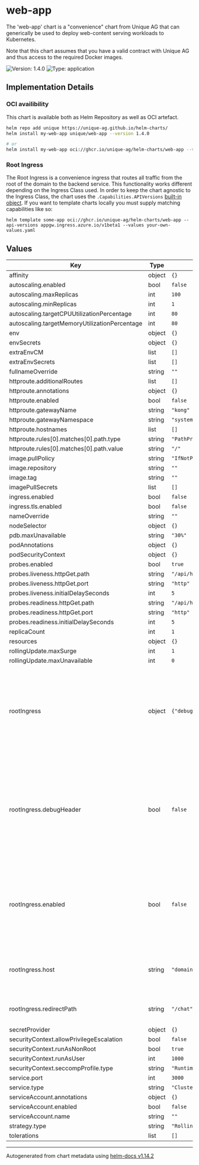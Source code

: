 # web-app

The 'web-app' chart is a "convenience" chart from Unique AG that can generically be used to deploy web-content serving workloads to Kubernetes.

Note that this chart assumes that you have a valid contract with Unique AG and thus access to the required Docker images.

![Version: 1.4.0](https://img.shields.io/badge/Version-1.4.0-informational?style=flat-square) ![Type: application](https://img.shields.io/badge/Type-application-informational?style=flat-square)

## Implementation Details

### OCI availibility
This chart is available both as Helm Repository as well as OCI artefact.
```sh
helm repo add unique https://unique-ag.github.io/helm-charts/
helm install my-web-app unique/web-app --version 1.4.0

# or
helm install my-web-app oci://ghcr.io/unique-ag/helm-charts/web-app --version 1.4.0
```

### Root Ingress
The Root Ingress is a convenience ingress that routes all traffic from the root of the domain to the backend service. This functionality works different depending on the Ingress Class used. In order to keep the chart agnostic to the Ingress Class, the chart uses the `.Capabilities.APIVersions` [built-in object](https://helm.sh/docs/chart_template_guide/builtin_objects/). If you want to template charts locally you must supply matching capabilities like so:
```
helm template some-app oci://ghcr.io/unique-ag/helm-charts/web-app --api-versions appgw.ingress.azure.io/v1beta1 --values your-own-values.yaml
```

## Values

| Key | Type | Default | Description |
|-----|------|---------|-------------|
| affinity | object | `{}` |  |
| autoscaling.enabled | bool | `false` |  |
| autoscaling.maxReplicas | int | `100` |  |
| autoscaling.minReplicas | int | `1` |  |
| autoscaling.targetCPUUtilizationPercentage | int | `80` |  |
| autoscaling.targetMemoryUtilizationPercentage | int | `80` |  |
| env | object | `{}` |  |
| envSecrets | object | `{}` |  |
| extraEnvCM | list | `[]` |  |
| extraEnvSecrets | list | `[]` |  |
| fullnameOverride | string | `""` |  |
| httproute.additionalRoutes | list | `[]` |  |
| httproute.annotations | object | `{}` |  |
| httproute.enabled | bool | `false` |  |
| httproute.gatewayName | string | `"kong"` |  |
| httproute.gatewayNamespace | string | `"system"` |  |
| httproute.hostnames | list | `[]` |  |
| httproute.rules[0].matches[0].path.type | string | `"PathPrefix"` |  |
| httproute.rules[0].matches[0].path.value | string | `"/"` |  |
| image.pullPolicy | string | `"IfNotPresent"` |  |
| image.repository | string | `""` |  |
| image.tag | string | `""` |  |
| imagePullSecrets | list | `[]` |  |
| ingress.enabled | bool | `false` |  |
| ingress.tls.enabled | bool | `false` |  |
| nameOverride | string | `""` |  |
| nodeSelector | object | `{}` |  |
| pdb.maxUnavailable | string | `"30%"` |  |
| podAnnotations | object | `{}` |  |
| podSecurityContext | object | `{}` |  |
| probes.enabled | bool | `true` |  |
| probes.liveness.httpGet.path | string | `"/api/health"` |  |
| probes.liveness.httpGet.port | string | `"http"` |  |
| probes.liveness.initialDelaySeconds | int | `5` |  |
| probes.readiness.httpGet.path | string | `"/api/health"` |  |
| probes.readiness.httpGet.port | string | `"http"` |  |
| probes.readiness.initialDelaySeconds | int | `5` |  |
| replicaCount | int | `1` |  |
| resources | object | `{}` |  |
| rollingUpdate.maxSurge | int | `1` |  |
| rollingUpdate.maxUnavailable | int | `0` |  |
| rootIngress | object | `{"debugHeader":false,"enabled":false,"host":"domain.example.com","redirectPath":"/chat"}` | rootIngress is a convenience ingress that routes all traffic from the root of the domain to the backend service. Refer to the readme section "Implementation Details". |
| rootIngress.debugHeader | bool | `false` | Debugging redirection issues can be cumbersome, especially on Azure. You can enable the debugHeader to see the actual path that the request is being redirected to and if it was de facto rerouted. |
| rootIngress.enabled | bool | `false` | Not all web-apps should act as root. In fact, only one deployed chart per cluster should enable this annotation, namely the one that should act as the root. |
| rootIngress.host | string | `"domain.example.com"` | Hostname of the root domain, should match your ingress or httproute settings. |
| rootIngress.redirectPath | string | `"/chat"` | The path to which the root should be redirected to |
| secretProvider | object | `{}` |  |
| securityContext.allowPrivilegeEscalation | bool | `false` |  |
| securityContext.runAsNonRoot | bool | `true` |  |
| securityContext.runAsUser | int | `1000` |  |
| securityContext.seccompProfile.type | string | `"RuntimeDefault"` |  |
| service.port | int | `3000` |  |
| service.type | string | `"ClusterIP"` |  |
| serviceAccount.annotations | object | `{}` |  |
| serviceAccount.enabled | bool | `false` |  |
| serviceAccount.name | string | `""` |  |
| strategy.type | string | `"RollingUpdate"` |  |
| tolerations | list | `[]` |  |

----------------------------------------------
Autogenerated from chart metadata using [helm-docs v1.14.2](https://github.com/norwoodj/helm-docs/releases/v1.14.2)